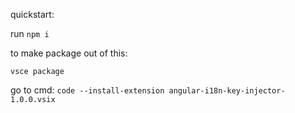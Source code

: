 quickstart:

run `npm i`


to make package out of this:

`vsce package `

go to cmd:
`code --install-extension angular-i18n-key-injector-1.0.0.vsix`
